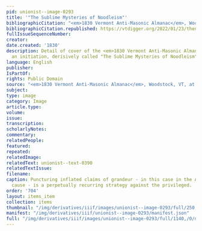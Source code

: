 ```yaml
---
pid: unionist--image-0293
title: '"The Sublime Mysteries of Noodleism"'
bibliographicCitation: "<em>1830 Vermont Anti-Masonic Almanac</em>, Woodstock, VT"
bibliographicCitation.republished: https://vtdigger.org/2022/01/23/then-again-antimasonry-rose-up-to-oppose-the-power-of-masons/
fullIssueSequenceNumber: 
creator: 
date.created: '1830'
description: Detail of cover of the <em>1830 Vermont Anti-Masonic Almanac</em>, showing
  an initiation, derisively called "The Sublime Mysteries of Noodleism"
language: English
publisher: 
IsPartOf: 
rights: Public Domain
source: "<em>1830 Vermont Anti-Masonic Almanac</em>, Woodstock, VT, at https://vtdigger.org/2022/01/23/then-again-antimasonry-rose-up-to-oppose-the-power-of-masons/"
subject: 
type: image
category: Image
article.type: 
volume: 
issue: 
transcription: 
scholarlyNotes: 
commentary: 
relatedPeople: 
featured: 
repeated: 
relatedImage: 
relatedText: unionist--text-0390
relatedTextIssue: 
filename: 
caption: Puncturing inflated claims of grandeur - in this case in the Anti-Masonic
  cause - is a perpetually recurring strategy against the privileged.
order: '704'
layout: items_item
collection: items
thumbnail: "/img/derivatives/iiif/images/unionist--image-0293/full/250,/0/default.jpg"
manifest: "/img/derivatives/iiif/unionist--image-0293/manifest.json"
full: "/img/derivatives/iiif/images/unionist--image-0293/full/1140,/0/default.jpg"
---
```

